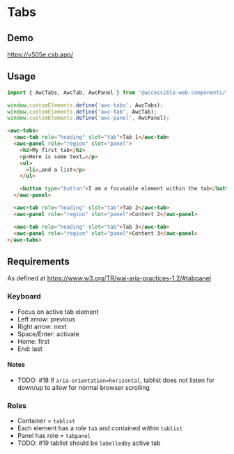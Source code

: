 # Tabs

## Demo
https://v505e.csb.app/

## Usage

```js
import { AwcTabs, AwcTab, AwcPanel } from '@accessible-web-components/tabs';

window.customElements.define('awc-tabs', AwcTabs);
window.customElements.define('awc-tab', AwcTab);
window.customElements.define('awc-panel', AwcPanel);
```

```html
<awc-tabs>
  <awc-tab role="heading" slot="tab">Tab 1</awc-tab>
  <awc-panel role="region" slot="panel">
    <h2>My first tab</h2>
    <p>Here is some text…</p>
    <ul>
      <li>…and a list</p>
    </ul>

    <button type="button">I am a focusable element within the tab</button>
  </awc-panel>

  <awc-tab role="heading" slot="tab">Tab 2</awc-tab>
  <awc-panel role="region" slot="panel">Content 2</awc-panel>

  <awc-tab role="heading" slot="tab">Tab 3</awc-tab>
  <awc-panel role="region" slot="panel">Content 3</awc-panel>
</awc-tabs>
```

## Requirements

As defined at https://www.w3.org/TR/wai-aria-practices-1.2/#tabpanel

### Keyboard
- Focus on active tab element
- Left arrow: previous
- Right arrow: next
- Space/Enter: activate
- Home: first
- End: last

#### Notes
- TODO: #18 If `aria-orientation=horizontal`, tablist does not listen for down/up to allow for normal browser scrolling

### Roles
- Container = `tablist`
- Each element has a role `tab` and contained within `tablist`
- Panel has role = `tabpanel`
- TODO: #19 tablist should be `labelledby` active tab
